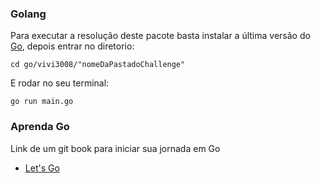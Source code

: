 ### Golang

Para executar a resolução deste pacote basta instalar a última versão do [Go](https://go.dev/dl/), depois entrar no diretorio:

```shell
cd go/vivi3008/"nomeDaPastadoChallenge"
```

E rodar no seu terminal:

```shell
go run main.go
```

### Aprenda Go

Link de um git book para iniciar sua jornada em Go

- [Let's Go](https://womenwhogocwb.gitbook.io/letsgo/)